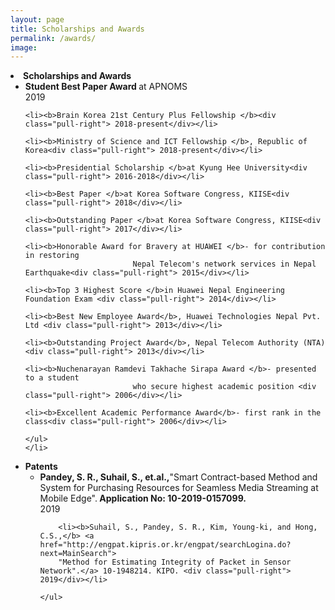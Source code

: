 ```yaml
---
layout: page
title: Scholarships and Awards
permalink: /awards/
image: 
---
```



<li><strong>Scholarships and Awards</strong>
<ul>
	<li><b>Student Best Paper Award </b>at APNOMS<div class="pull-right"> 2019</div></li>

	<li><b>Brain Korea 21st Century Plus Fellowship </b><div class="pull-right"> 2018-present</div></li>

	<li><b>Ministry of Science and ICT Fellowship </b>, Republic of Korea<div class="pull-right"> 2018-present</div></li>
											
	<li><b>Presidential Scholarship </b>at Kyung Hee University<div class="pull-right"> 2016-2018</div></li>

	<li><b>Best Paper </b>at Korea Software Congress, KIISE<div class="pull-right"> 2018</div></li>

	<li><b>Outstanding Paper </b>at Korea Software Congress, KIISE<div class="pull-right"> 2017</div></li>
						
	<li><b>Honorable Award for Bravery at HUAWEI </b>- for contribution in restoring
							Nepal Telecom's network services in Nepal Earthquake<div class="pull-right"> 2015</div></li>

	<li><b>Top 3 Highest Score </b>in Huawei Nepal Engineering Foundation Exam <div class="pull-right"> 2014</div></li>		

	<li><b>Best New Employee Award</b>, Huawei Technologies Nepal Pvt. Ltd <div class="pull-right"> 2013</div></li>

	<li><b>Outstanding Project Award</b>, Nepal Telecom Authority (NTA) <div class="pull-right"> 2013</div></li>

    <li><b>Nuchenarayan Ramdevi Takhache Sirapa Award </b>- presented to a student
							who secure highest academic position <div class="pull-right"> 2006</div></li>

    <li><b>Excellent Academic Performance Award</b>- first rank in the class<div class="pull-right"> 2006</div></li>

	</ul>
	</li>
				

<li> <strong>Patents</strong>
	<ul>
		<li><b>Pandey, S. R., Suhail, S., et.al.,</b>"Smart Contract-based Method and
								System for Purchasing Resources for Seamless Media Streaming at Mobile
								Edge".<b> Application No: 10-2019-0157099.</b><div class="pull-right"> 2019</div></li>
	
		<li><b>Suhail, S., Pandey, S. R., Kim, Young-ki, and Hong, C.S.,</b> <a href="http://engpat.kipris.or.kr/engpat/searchLogina.do?next=MainSearch">
		"Method for Estimating Integrity of Packet in Sensor Network".</a> 10-1948214. KIPO. <div class="pull-right"> 2019</div></li>
	
	</ul>
</li>
